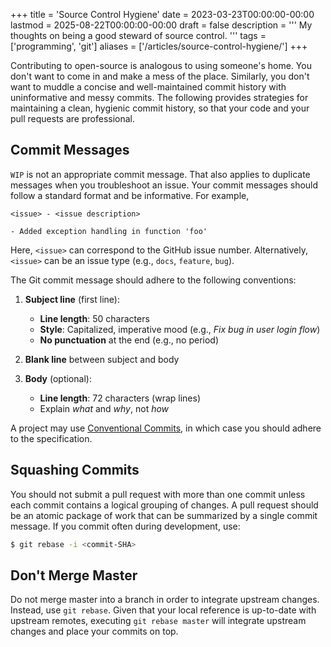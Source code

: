 +++
title = 'Source Control Hygiene'
date = 2023-03-23T00:00:00-00:00
lastmod = 2025-08-22T00:00:00-00:00
draft = false
description = '''
My thoughts on being a good steward of source control.
'''
tags = ['programming', 'git']
aliases = ['/articles/source-control-hygiene/']
+++

Contributing to open-source is analogous to using someone's home. You don't
want to come in and make a mess of the place. Similarly, you don't want to
muddle a concise and well-maintained commit history with uninformative and
messy commits. The following provides strategies for maintaining a clean,
hygienic commit history, so that your code and your pull requests are
professional.

## Commit Messages

`WIP` is not an appropriate commit message. That also applies to duplicate
messages when you troubleshoot an issue. Your commit messages should follow
a standard format and be informative. For example,

```gitcommit
<issue> - <issue description>

- Added exception handling in function 'foo'
```

Here, `<issue>` can correspond to the GitHub issue number. Alternatively,
`<issue>` can be an issue type (e.g., `docs`, `feature`, `bug`).

The Git commit message should adhere to the following conventions:

1. **Subject line** (first line):
    - **Line length**: 50 characters
    - **Style**: Capitalized, imperative mood (e.g., *Fix bug in user login
      flow*)
    - **No punctuation** at the end (e.g., no period)

2. **Blank line** between subject and body

3. **Body** (optional):
    - **Line length**: 72 characters (wrap lines)
    - Explain *what* and *why*, not *how*

A project may use [Conventional Commits][Conventional Commits], in which case
you should adhere to the specification.

## Squashing Commits

You should not submit a pull request with more than one commit unless each
commit contains a logical grouping of changes. A pull request should be an
atomic package of work that can be summarized by a single commit message. If
you commit often during development, use:

```bash
$ git rebase -i <commit-SHA>
```

## Don't Merge Master

Do not merge master into a branch in order to integrate upstream changes.
Instead, use `git rebase`. Given that your local reference is up-to-date with
upstream remotes, executing `git rebase master` will integrate upstream changes
and place your commits on top.

[Conventional Commits]: https://www.conventionalcommits.org
